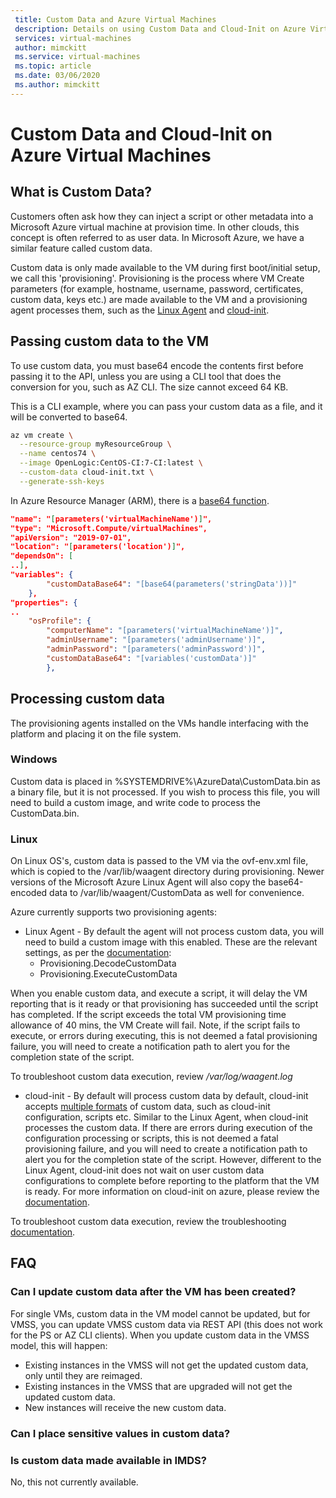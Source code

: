 ```yaml
---
 title: Custom Data and Azure Virtual Machines
 description: Details on using Custom Data and Cloud-Init on Azure Virtual Machines
 services: virtual-machines
 author: mimckitt
 ms.service: virtual-machines
 ms.topic: article
 ms.date: 03/06/2020
 ms.author: mimckitt
---
```


# Custom Data and Cloud-Init on Azure Virtual Machines

## What is Custom Data?

Customers often ask how they can inject a script or other metadata into a Microsoft Azure virtual machine at provision time.  In other clouds, this concept is often referred to as user data.  In Microsoft Azure, we have a similar feature called custom data. 

Custom data is only made available to the VM during first boot/initial setup, we call this 'provisioning'. Provisioning is the process where VM Create parameters (for example, hostname, username, password, certificates, custom data, keys etc.) are made available to the VM and a provisioning agent processes them, such as the [Linux Agent](https://docs.microsoft.com/azure/virtual-machines/extensions/agent-linux) and [cloud-init](https://docs.microsoft.com/azure/virtual-machines/linux/using-cloud-init#troubleshooting-cloud-init). 


## Passing custom data to the VM
To use custom data, you must base64 encode the contents first before passing it to the API, unless you are using a CLI tool that does the conversion for you, such as AZ CLI. The size cannot exceed 64 KB.

This is a CLI example, where you can pass your custom data as a file, and it will be converted to base64.
```bash
az vm create \
  --resource-group myResourceGroup \
  --name centos74 \
  --image OpenLogic:CentOS-CI:7-CI:latest \
  --custom-data cloud-init.txt \
  --generate-ssh-keys
```

In Azure Resource Manager (ARM), there is a [base64 function](https://docs.microsoft.com/azure/azure-resource-manager/templates/template-functions-string#base64).

```json
"name": "[parameters('virtualMachineName')]",
"type": "Microsoft.Compute/virtualMachines",
"apiVersion": "2019-07-01",
"location": "[parameters('location')]",
"dependsOn": [
..],
"variables": {
        "customDataBase64": "[base64(parameters('stringData'))]"
    },
"properties": {
..
    "osProfile": {
        "computerName": "[parameters('virtualMachineName')]",
        "adminUsername": "[parameters('adminUsername')]",
        "adminPassword": "[parameters('adminPassword')]",
        "customDataBase64": "[variables('customData')]"
    	},
```

## Processing custom data
The provisioning agents installed on the VMs handle interfacing with the platform and placing it on the file system. 

### Windows
Custom data is placed in %SYSTEMDRIVE%\AzureData\CustomData.bin as a binary file, but it is not processed. If you wish to process this file, you will need to build a custom image, and write code to process the CustomData.bin.

### Linux  
On Linux OS's, custom data is passed to the VM via the ovf-env.xml file, which is copied to the /var/lib/waagent directory during provisioning.  Newer versions of the Microsoft Azure Linux Agent will also copy the base64-encoded data to /var/lib/waagent/CustomData as well for convenience.

Azure currently supports two provisioning agents:
* Linux Agent - By default the agent will not process custom data, you will need to build a custom image with this enabled. These are the relevant settings, as per the [documentation](https://github.com/Azure/WALinuxAgent#configuration):
    * Provisioning.DecodeCustomData
    * Provisioning.ExecuteCustomData

When you enable custom data, and execute a script, it will delay the VM reporting that is it ready or that provisioning has succeeded until the script has completed. If the script exceeds the total VM provisioning time allowance of 40 mins, the VM Create will fail. Note, if the script fails to execute, or errors during executing, this is not deemed a fatal provisioning failure, you will need to create a notification path to alert you for the completion state of the script.

To troubleshoot custom data execution, review */var/log/waagent.log*

* cloud-init - By default will process custom data by default, cloud-init accepts [multiple formats](https://cloudinit.readthedocs.io/en/latest/topics/format.html) of custom data, such as cloud-init configuration, scripts etc. Similar to the Linux Agent, when cloud-init processes the custom data. If there are errors during execution of the configuration processing or scripts, this is not deemed a fatal provisioning failure, and you will need to create a notification path to alert you for the completion state of the script. However, different to the Linux Agent, cloud-init does not wait on user custom data configurations to complete before reporting to the platform that the VM is ready. For more information on cloud-init on azure, please review the [documentation](https://docs.microsoft.com/azure/virtual-machines/linux/using-cloud-init).


To troubleshoot custom data execution, review the troubleshooting [documentation](https://docs.microsoft.com/azure/virtual-machines/linux/using-cloud-init#troubleshooting-cloud-init).


## FAQ
### Can I update custom data after the VM has been created?
For single VMs, custom data in the VM model cannot be updated, but for VMSS, you can update VMSS custom data via REST API (this does not work for the PS or AZ CLI clients). When you update custom data in the VMSS model, this will happen:
* Existing instances in the VMSS will not get the updated custom data, only until they are reimaged.
* Existing instances in the VMSS that are upgraded will not get the updated custom data.
* New instances will receive the new custom data.

### Can I place sensitive values in custom data?
<We need to get a CELA answer for this>

### Is custom data made available in IMDS?
No, this not currently available.
